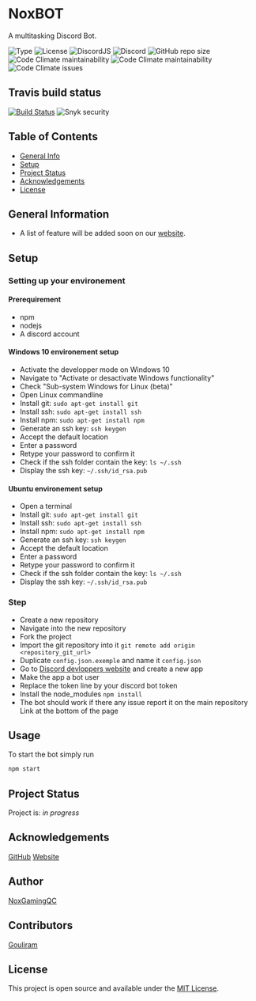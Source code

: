 # NoxBOT

A multitasking Discord Bot.

<p align="left">
  <img alt="Type" src="https://img.shields.io/badge/project%20type-bot-red?style=for-the-badge" />
  <img alt="License" src="https://img.shields.io/github/license/NoxGamingQC/Noxbot?style=for-the-badge" />
  <img alt="DiscordJS" src="https://img.shields.io/badge/Discord.JS-11.6.1-blue?style=for-the-badge" />
  <img alt="Discord" src="https://img.shields.io/discord/938558244924829756?style=for-the-badge&logo=discord&logoColor=%23ffffff&label=%20&labelColor=%23697EC4&color=%237289DA&link=https%3A%2F%2Fnoxgamingqc.ca%2Fdiscord">
  <img alt="GitHub repo size" src="https://img.shields.io/github/repo-size/NoxGamingQC/NoxBOT?style=for-the-badge&logo=github&logoColor=%23ffffff">
  <img alt="Code Climate maintainability" src="https://img.shields.io/codeclimate/maintainability/NoxGamingQC/NoxBOT?style=for-the-badge&logo=codeclimate&logoColor=%23ffffff">
  <img alt="Code Climate maintainability" src="https://img.shields.io/codeclimate/maintainability-percentage/NoxGamingQC/NoxBOT?style=for-the-badge&logo=codeclimate&logoColor=%23ffffff">
  <img alt="Code Climate issues" src="https://img.shields.io/codeclimate/issues/NoxGamingQC/NoxBOT?style=for-the-badge&logo=codeclimate&logoColor=%23ffffff">
  
</p>

## Travis build status

[![Build Status](https://api.travis-ci.com/NoxGamingQC/NoxBOT.svg?branch=master&status=errored)](https://travis-ci.com/NoxGamingQC/NoxBOT)
<img alt="Snyk security" src="https://snyk.io/test/github/NoxGamingQC/NoxBOT/master/badge.svg" >
## Table of Contents

* [General Info](#general-information)
* [Setup](#setup)
* [Project Status](#project-status)
* [Acknowledgements](#acknowledgements)
* [License](#license)

## General Information

* A list of feature will be added soon on our [website](https://www.noxgamingqc.ca/noxbot).

## Setup

### Setting up your environement

#### Prerequirement

* npm
* nodejs
* A discord account

#### Windows 10 environement setup

* Activate the developper mode on Windows 10
* Navigate to "Activate or desactivate Windows functionality"
* Check "Sub-system Windows for Linux (beta)"
* Open Linux commandline
* Install git: `sudo apt-get install git`
* Install ssh: `sudo apt-get install ssh`
* Install npm: `sudo apt-get install npm`
* Generate an ssh key: `ssh keygen`
* Accept the default location
* Enter a password
* Retype your password to confirm it
* Check if the ssh folder contain the key: `ls ~/.ssh`
* Display the ssh key: `~/.ssh/id_rsa.pub`

#### Ubuntu environement setup

* Open a terminal
* Install git: `sudo apt-get install git`
* Install ssh: `sudo apt-get install ssh`
* Install npm: `sudo apt-get install npm`
* Generate an ssh key: `ssh keygen`
* Accept the default location
* Enter a password
* Retype your password to confirm it
* Check if the ssh folder contain the key: `ls ~/.ssh`
* Display the ssh key: `~/.ssh/id_rsa.pub`

### Step

* Create a new repository
* Navigate into the new repository
* Fork the project
* Import the git repository into it `git remote add origin <repository_git_url>`
* Duplicate `config.json.exemple` and name it `config.json`
* Go to [Discord devloppers website](https://discordapp.com/developers/applications/me) and create a new app
* Make the app a bot user
* Replace the token line by your discord bot token
* Install the node_modules `npm install`
* The bot should work if there any issue report it on the main repository Link at the bottom of the page

## Usage

To start the bot simply run

```bash
npm start
```

## Project Status

Project is: _in progress_

## Acknowledgements

[GitHub](https://github.com/NoxGamingQC/NoxBOT)
[Website](https://noxgamingqc.ca)

## Author

[NoxGamingQC](https://www.noxgamingqc.ca/)

## Contributors

[Gouliram](https://github.com/gouliram)

## License

This project is open source and available under the [MIT License](./LICENSE.md).
